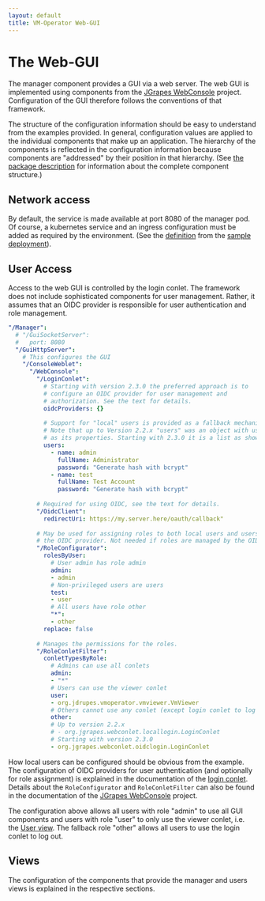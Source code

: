 ```yaml
---
layout: default
title: VM-Operator Web-GUI
---
```


# The Web-GUI

The manager component provides a GUI via a web server. The web GUI is
implemented using components from the
[JGrapes WebConsole](https://mnlipp.github.io/jgrapes/WebConsole.html)
project. Configuration of the GUI therefore follows the conventions
of that framework.

The structure of the configuration information should be easy to 
understand from the examples provided. In general, configuration values
are applied to the individual components that make up an application.
The hierarchy of the components is reflected in the configuration
information because components are "addressed" by their position in
that hierarchy. (See
[the package description](latest-release/javadoc/org/jdrupes/vmoperator/manager/package-summary.html)
for information about the complete component structure.)

## Network access

By default, the service is made available at port 8080 of the manager 
pod. Of course, a kubernetes service and an ingress configuration must
be added as required by the environment. (See the 
[definition](https://github.com/mnlipp/VM-Operator/blob/main/deploy/vmop-service.yaml)
from the
[sample deployment](https://github.com/mnlipp/VM-Operator/tree/main/deploy)).

## User Access

Access to the web GUI is controlled by the login conlet. The framework
does not include sophisticated components for user management. Rather,
it assumes that an OIDC provider is responsible for user authentication
and role management.

```yaml
"/Manager":
  # "/GuiSocketServer":
  #   port: 8080
  "/GuiHttpServer":
    # This configures the GUI
    "/ConsoleWeblet":
      "/WebConsole":
        "/LoginConlet":
          # Starting with version 2.3.0 the preferred approach is to
          # configure an OIDC provider for user management and
          # authorization. See the text for details.
          oidcProviders: {}
          
          # Support for "local" users is provided as a fallback mechanism.
          # Note that up to Version 2.2.x "users" was an object with user names
          # as its properties. Starting with 2.3.0 it is a list as shown.
          users:
            - name: admin
              fullName: Administrator
              password: "Generate hash with bcrypt"
            - name: test
              fullName: Test Account
              password: "Generate hash with bcrypt"
              
        # Required for using OIDC, see the text for details.
        "/OidcClient":
          redirectUri: https://my.server.here/oauth/callback"
          
        # May be used for assigning roles to both local users and users from
        # the OIDC provider. Not needed if roles are managed by the OIDC provider.
        "/RoleConfigurator":
          rolesByUser:
            # User admin has role admin
            admin:
            - admin
            # Non-privileged users are users
            test:
            - user
            # All users have role other
            "*":
            - other
          replace: false
          
        # Manages the permissions for the roles.
        "/RoleConletFilter":
          conletTypesByRole:
            # Admins can use all conlets
            admin:
            - "*"
            # Users can use the viewer conlet
            user:
            - org.jdrupes.vmoperator.vmviewer.VmViewer
            # Others cannot use any conlet (except login conlet to log out)
            other:
            # Up to version 2.2.x
            # - org.jgrapes.webconlet.locallogin.LoginConlet
            # Starting with version 2.3.0
            - org.jgrapes.webconlet.oidclogin.LoginConlet
```

How local users can be configured should be obvious from the example.
The configuration of OIDC providers for user authentication (and 
optionally for role assignment) is explained in the documentation of the 
[login conlet](https://mnlipp.github.io/jgrapes/javadoc-webconsole/org/jgrapes/webconlet/oidclogin/LoginConlet.html).
Details about the `RoleConfigurator` and `RoleConletFilter` can also be found
in the documentation of the
[JGrapes WebConsole](https://mnlipp.github.io/jgrapes/WebConsole.html)
project.

The configuration above allows all users with role "admin" to use all
GUI components and users with role "user" to only use the viewer conlet,
i.e. the [User view](user-gui.html). The fallback role "other" allows
all users to use the login conlet to log out.

## Views

The configuration of the components that provide the manager and 
users views is explained in the respective sections.

